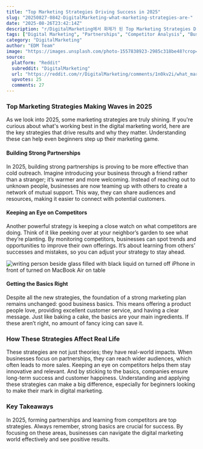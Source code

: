 ```yaml
---
title: "Top Marketing Strategies Driving Success in 2025"
slug: "20250827-0842-DigitalMarketing-what-marketing-strategies-are-"
date: "2025-08-26T23:42:14Z"
description: "r/DigitalMarketing에서 화제가 된 Top Marketing Strategies Driving Success in 2025에 대한 깊이 있는 분석과 인사이트"
tags: ["Digital Marketing", "Partnerships", "Competitor Analysis", "Business Basics"]
category: "DigitalMarketing"
author: "EDM Team"
image: "https://images.unsplash.com/photo-1557838923-2985c318be48?crop=entropy&cs=tinysrgb&fit=max&fm=jpg&ixid=M3w3OTU0NDF8MHwxfHNlYXJjaHwxfHxkaWdpdGFsJTIwbWFya2V0aW5nfGVufDF8MHx8fDE3NTYyNTE3MjJ8MA&ixlib=rb-4.1.0&q=80&w=1080"
source:
  platform: "Reddit"
  subreddit: "DigitalMarketing"
  url: "https://reddit.com/r/DigitalMarketing/comments/1n0kv2i/what_marketing_strategies_are_driving_the_most/"
  upvotes: 25
  comments: 27
---
```


### Top Marketing Strategies Making Waves in 2025

As we look into 2025, some marketing strategies are truly shining. If you're curious about what's working best in the digital marketing world, here are the key strategies that drive results and why they matter. Understanding these can help even beginners step up their marketing game.

#### Building Strong Partnerships

In 2025, building strong partnerships is proving to be more effective than cold outreach. Imagine introducing your business through a friend rather than a stranger; it’s warmer and more welcoming. Instead of reaching out to unknown people, businesses are now teaming up with others to create a network of mutual support. This way, they can share audiences and resources, making it easier to connect with potential customers.

#### Keeping an Eye on Competitors

Another powerful strategy is keeping a close watch on what competitors are doing. Think of it like peeking over at your neighbor’s garden to see what they’re planting. By monitoring competitors, businesses can spot trends and opportunities to improve their own offerings. It’s about learning from others’ successes and mistakes, so you can adjust your strategy to stay ahead.

![writing person beside glass filled with black liquid on turned off iPhone in front of turned on MacBook Air on table](https://images.unsplash.com/photo-1532618261731-e3346f1705bc?crop=entropy&cs=tinysrgb&fit=max&fm=jpg&ixid=M3w3OTU0NDF8MHwxfHNlYXJjaHw0OHx8c2VvfGVufDF8MHx8fDE3NTYyNTE3MjN8MA&ixlib=rb-4.1.0&q=80&w=1080)

#### Getting the Basics Right

Despite all the new strategies, the foundation of a strong marketing plan remains unchanged: good business basics. This means offering a product people love, providing excellent customer service, and having a clear message. Just like baking a cake, the basics are your main ingredients. If these aren’t right, no amount of fancy icing can save it.

### How These Strategies Affect Real Life

These strategies are not just theories; they have real-world impacts. When businesses focus on partnerships, they can reach wider audiences, which often leads to more sales. Keeping an eye on competitors helps them stay innovative and relevant. And by sticking to the basics, companies ensure long-term success and customer happiness. Understanding and applying these strategies can make a big difference, especially for beginners looking to make their mark in digital marketing.

### Key Takeaways

In 2025, forming partnerships and learning from competitors are top strategies. Always remember, strong basics are crucial for success. By focusing on these areas, businesses can navigate the digital marketing world effectively and see positive results.